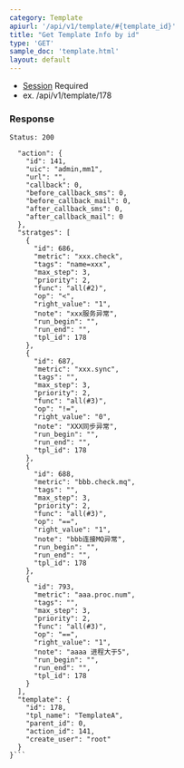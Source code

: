 ```yaml
---
category: Template
apiurl: '/api/v1/template/#{template_id}'
title: "Get Template Info by id"
type: 'GET'
sample_doc: 'template.html'
layout: default
---
```


* [Session](#/authentication) Required
* ex. /api/v1/template/178

### Response

```Status: 200```
```{
  "action": {
    "id": 141,
    "uic": "admin,mm1",
    "url": "",
    "callback": 0,
    "before_callback_sms": 0,
    "before_callback_mail": 0,
    "after_callback_sms": 0,
    "after_callback_mail": 0
  },
  "stratges": [
    {
      "id": 686,
      "metric": "xxx.check",
      "tags": "name=xxx",
      "max_step": 3,
      "priority": 2,
      "func": "all(#2)",
      "op": "<",
      "right_value": "1",
      "note": "xxx服务异常",
      "run_begin": "",
      "run_end": "",
      "tpl_id": 178
    },
    {
      "id": 687,
      "metric": "xxx.sync",
      "tags": "",
      "max_step": 3,
      "priority": 2,
      "func": "all(#3)",
      "op": "!=",
      "right_value": "0",
      "note": "XXX同步异常",
      "run_begin": "",
      "run_end": "",
      "tpl_id": 178
    },
    {
      "id": 688,
      "metric": "bbb.check.mq",
      "tags": "",
      "max_step": 3,
      "priority": 2,
      "func": "all(#3)",
      "op": "==",
      "right_value": "1",
      "note": "bbb连接MQ异常",
      "run_begin": "",
      "run_end": "",
      "tpl_id": 178
    },
    {
      "id": 793,
      "metric": "aaa.proc.num",
      "tags": "",
      "max_step": 3,
      "priority": 2,
      "func": "all(#3)",
      "op": "==",
      "right_value": "1",
      "note": "aaaa 进程大于5",
      "run_begin": "",
      "run_end": "",
      "tpl_id": 178
    }
  ],
  "template": {
    "id": 178,
    "tpl_name": "TemplateA",
    "parent_id": 0,
    "action_id": 141,
    "create_user": "root"
  }
}```
